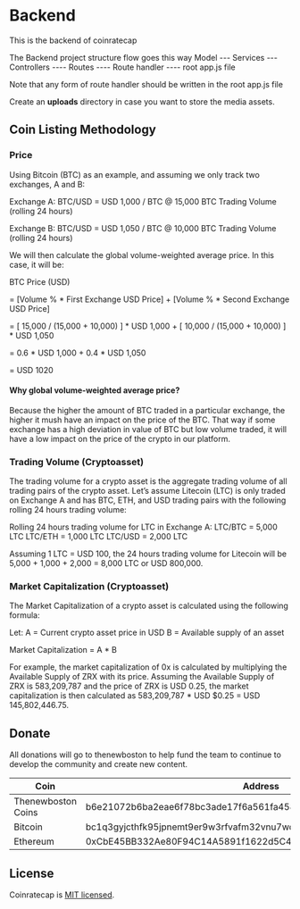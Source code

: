 # Backend
This is the backend of coinratecap

The Backend project structure flow goes this way
Model --- Services --- Controllers ---- Routes ---- Route handler ---- root app.js file

Note that any form of route handler should be written in the root app.js file

Create an **uploads** directory in case you want to store the media assets.

##  Coin Listing Methodology
### Price
Using Bitcoin (BTC) as an example, and assuming we only track two exchanges, A and B:

Exchange A: BTC/USD = USD 1,000 / BTC @ 15,000 BTC Trading Volume (rolling 24 hours)

Exchange B: BTC/USD = USD 1,050 / BTC @ 10,000 BTC Trading Volume (rolling 24 hours)

We will then calculate the global volume-weighted average price. In this case, it will be:

BTC Price (USD)

= [Volume % *  First Exchange USD Price] + [Volume % * Second Exchange USD Price]

= [ 15,000 / (15,000 + 10,000) ] * USD 1,000 + [ 10,000 / (15,000 + 10,000) ] * USD 1,050

= 0.6 * USD 1,000 + 0.4 * USD 1,050

= USD 1020

#### Why global volume-weighted average price?
Because the higher the amount of BTC traded in a particular exchange, the higher it mush have an impact on the price of the BTC.  That way if some exchange has a high deviation in value of BTC but low volume traded, it will have a low impact on the price of the crypto in our platform.

### Trading Volume (Cryptoasset)
The trading volume for a crypto asset is the aggregate trading volume of all trading pairs of the crypto asset. Let’s assume Litecoin (LTC) is only traded on Exchange A and has BTC, ETH, and USD trading pairs with the following rolling 24 hours trading volume:

Rolling 24 hours trading volume for LTC in Exchange A:
LTC/BTC = 5,000 LTC
LTC/ETH = 1,000 LTC
LTC/USD = 2,000 LTC

Assuming 1 LTC = USD 100, the 24 hours trading volume for Litecoin will be 5,000 + 1,000 + 2,000 = 8,000 LTC or USD 800,000.

### Market Capitalization (Cryptoasset)
The Market Capitalization of a crypto asset is calculated using the following formula:

Let:
A = Current crypto asset price in USD
B = Available supply of an asset

Market Capitalization = A * B

For example, the market capitalization of 0x is calculated by multiplying the Available Supply of ZRX with its price. Assuming the Available Supply of ZRX is 583,209,787 and the price of ZRX is USD 0.25, the market capitalization is then calculated as 583,209,787 * USD $0.25 = USD 145,802,446.75.



## Donate

All donations will go to thenewboston to help fund the team to continue to develop the community and create new content.

| Coin                                                       | Address                                                          |
| ---------------------------------------------------------- | ---------------------------------------------------------------- |
|  Thenewboston Coins                                        | b6e21072b6ba2eae6f78bc3ade17f6a561fa4582d5494a5120617f2027d38797 |
|  Bitcoin                                                   | bc1q3gyjcthfk95jpnemt9er9w3rfvafm32vnu7wqh                               |
|  Ethereum                                                  | 0xCbE45BB332Ae80F94C14A5891f1622d5C4B336B4                     |

## License

Coinratecap is [MIT licensed](http://opensource.org/licenses/MIT).
